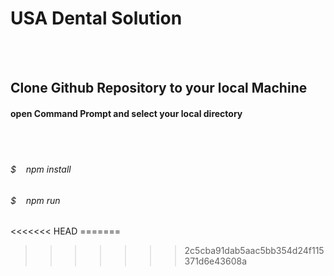 <h1>USA Dental Solution</h1>
<br><br>
<h2>Clone Github Repository to your local Machine</h2>
<h4>open Command Prompt and select your local directory</h4>

<br><br>
<h6>$ &nbsp;&nbsp; npm install</h6>
<h6>$ &nbsp;&nbsp; npm run</h6>
<<<<<<< HEAD
=======

>>>>>>> 2c5cba91dab5aac5bb354d24f115371d6e43608a

